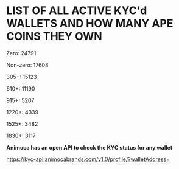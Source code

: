 # LIST OF ALL ACTIVE KYC'd WALLETS AND HOW MANY APE COINS THEY OWN

Zero: 24791

Non-zero: 17608

305+: 15123

610+: 11190

915+: 5207

1220+: 4339

1525+: 3482

1830+: 3117

**Animoca has an open API to check the KYC status for any wallet**

https://kyc-api.animocabrands.com/v1.0/profile/?walletAddress=